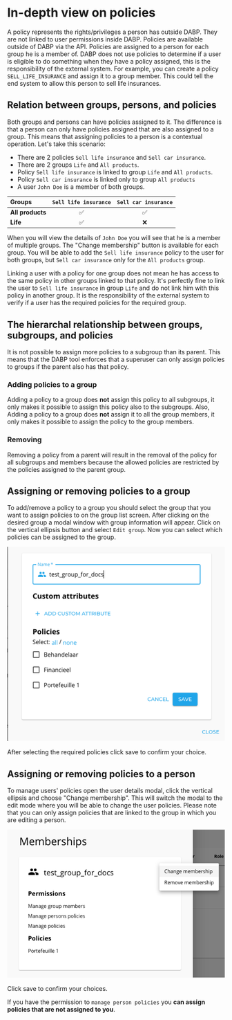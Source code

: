 # In-depth view on policies
A policy represents the rights/privileges a person has outside DABP. They are not linked to user permissions inside DABP.
Policies are available outside of DABP via the API.
Policies are assigned to a person for each group he is a member of.
DABP does not use policies to determine if a user is eligible to do something when they have a policy assigned, this is the responsibility of the external system.
For example, you can create a policy `SELL_LIFE_INSURANCE` and assign it to a group member. 
This could tell the end system to allow this person to sell life insurances.

## Relation between groups, persons, and policies
Both groups and persons can have policies assigned to it. The difference is that a person can only have policies assigned that are also assigned to a group.
This means that assigning policies to a person is a contextual operation.
Let's take this scenario:

- There are 2 policies `Sell life insurance` and `Sell car insurance`. 
- There are  2 groups `Life` and `All products`.
- Policy `Sell life insurance` is linked to group `Life` and `All products`.
- Policy `Sell car insurance` is linked only to group `All products`
- A user `John Doe` is a member of both groups. 


| Groups                | `Sell life insurance` | `Sell car insurance` |
| :-------------------- | :-------------------: | :------------------: |
| **All products**      |      ✅       |    ✅     |
| **Life** 				|      ✅       |    ❌     |


When you will view the details of `John Doe` you will see that he is a member of multiple groups.
The "Change membership" button is available for each group. You will be able to add the `Sell life insurance` policy to the user for both groups, but `Sell car insurance` only for the `All products` group.

Linking a user with a policy for one group does not mean he has access to the same policy in other groups linked to that policy.
It's perfectly fine to link the user to `Sell life insurance` in group `Life` and do not link him with this policy in another group.
It is the responsibility of the external system to verify if a user has the required policies for the required group.

## The hierarchal relationship between groups, subgroups, and policies
It is not possible to assign more policies to a subgroup than its parent. This means that the DABP tool enforces that a superuser can only assign policies to groups if the parent also has that policy. 

### Adding policies to a group
Adding a policy to a group does **not** assign this policy to all subgroups, it only makes it possible to assign this policy also to the subgroups. 
Also, Adding a policy to a group does **not** assign it to all the group members, it only makes it possible to assign the policy to the group members.

### Removing 
Removing a policy from a parent will result in the removal of the policy for all subgroups and members because the allowed policies are restricted by the policies assigned to the parent group.

## Assigning or removing policies to a group
To add/remove a policy to a group you should select the group that you want to assign policies to on the group list screen.
After clicking on the desired group a modal window with group information will appear. Click on the vertical ellipsis button and select `Edit group`.
Now you can select which policies can be assigned to the group.

![edit group dialog](../../img/edit-group-dialog.png)

After selecting the required policies click save to confirm your choice.

## Assigning or removing policies to a person
To manage users' policies open the user details modal, click the vertical ellipsis and choose "Change membership".
This will switch the modal to the edit mode where you will be able to change the user policies.
Please note that you can only assign policies that are linked to the group in which you are editing a person.

![edit person dialog](../../img/edit-person.png)

Click save to confirm your choices.

If you have the permission to `manage person policies` you **can assign policies that are not assigned to you**.
